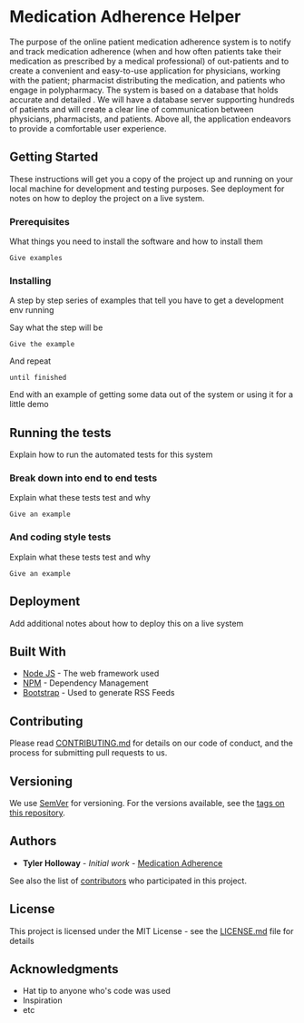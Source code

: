 # Medication Adherence Helper

The purpose of the online patient medication adherence system is to notify and track medication adherence (when and how often patients take their medication as prescribed by a medical professional) of out-patients and to create a convenient and easy-to-use application for physicians, working with the patient; pharmacist distributing the medication, and patients who engage in polypharmacy. The system is based on a database that holds accurate and detailed . We will have a database server supporting hundreds of patients and will create a clear line of communication between physicians, pharmacists, and patients. Above all, the application endeavors to provide a comfortable user experience.

## Getting Started

These instructions will get you a copy of the project up and running on your local machine for development and testing purposes. See deployment for notes on how to deploy the project on a live system.

### Prerequisites

What things you need to install the software and how to install them

```
Give examples
```

### Installing

A step by step series of examples that tell you have to get a development env running

Say what the step will be

```
Give the example
```

And repeat

```
until finished
```

End with an example of getting some data out of the system or using it for a little demo

## Running the tests

Explain how to run the automated tests for this system

### Break down into end to end tests

Explain what these tests test and why

```
Give an example
```

### And coding style tests

Explain what these tests test and why

```
Give an example
```

## Deployment

Add additional notes about how to deploy this on a live system

## Built With

* [Node JS](https://nodejs.org/en/) - The web framework used
* [NPM](https://www.npmjs.com) - Dependency Management
* [Bootstrap](https://rometools.github.io/rome/) - Used to generate RSS Feeds

## Contributing

Please read [CONTRIBUTING.md](https://gist.github.com/PurpleBooth/b24679402957c63ec426) for details on our code of conduct, and the process for submitting pull requests to us.

## Versioning

We use [SemVer](http://semver.org/) for versioning. For the versions available, see the [tags on this repository](https://github.com/your/project/tags).

## Authors

* **Tyler Holloway** - *Initial work* - [Medication Adherence](https://github.com/tiloooor/Medical-Adherence-)

See also the list of [contributors](https://github.com/your/project/contributors) who participated in this project.

## License

This project is licensed under the MIT License - see the [LICENSE.md](LICENSE.md) file for details

## Acknowledgments

* Hat tip to anyone who's code was used
* Inspiration
* etc

